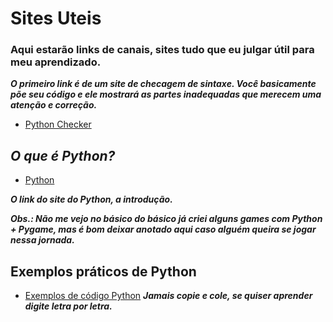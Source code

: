 # Sites Uteis

### Aqui estarão links de canais, sites tudo que eu julgar útil para meu aprendizado.

***O primeiro link é de um site de checagem de sintaxe. Você basicamente põe seu código e ele mostrará as partes inadequadas que merecem uma atenção e correção.***
    
- <a href="https://www.pythonchecker.com/">Python Checker</a>

## ***O que é Python?***

- <a href="https://wiki.python.org/moin/BeginnersGuide">Python</a>


***O link do site do Python, a introdução.***

***Obs.: Não me vejo no básico do básico já criei alguns games com Python + Pygame, mas é bom deixar anotado aqui caso alguém queira se jogar nessa jornada.***

## Exemplos práticos de Python

- <a href="https://wiki.python.org/moin/SimplePrograms">Exemplos de código Python</a>
***Jamais copie e cole, se quiser aprender digite letra por letra.***
